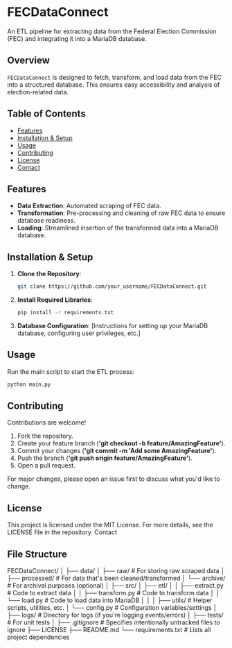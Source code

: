 # FECDataConnect

An ETL pipeline for extracting data from the Federal Election Commission (FEC) and integrating it into a MariaDB database.

## Overview

`FECDataConnect` is designed to fetch, transform, and load data from the FEC into a structured database. This ensures easy accessibility and analysis of election-related data.

## Table of Contents

- [Features](#features)
- [Installation & Setup](#installation--setup)
- [Usage](#usage)
- [Contributing](#contributing)
- [License](#license)
- [Contact](#contact)

## Features

- **Data Extraction**: Automated scraping of FEC data.
- **Transformation**: Pre-processing and cleaning of raw FEC data to ensure database readiness.
- **Loading**: Streamlined insertion of the transformed data into a MariaDB database.

## Installation & Setup

1. **Clone the Repository**:
    ```bash
    git clone https://github.com/your_username/FECDataConnect.git
    ```
2. **Install Required Libraries**:
    ```bash
    pip install -r requirements.txt
    ```
3. **Database Configuration**:
    [Instructions for setting up your MariaDB database, configuring user privileges, etc.]

## Usage

Run the main script to start the ETL process:

```bash
python main.py
```

## Contributing
Contributions are welcome!

1. Fork the repository.
2. Create your feature branch (**'git checkout -b feature/AmazingFeature'**).
3. Commit your changes (**'git commit -m 'Add some AmazingFeature'**).
4. Push the branch (**'git push origin feature/AmazingFeature'**).
5. Open a pull request.

For major changes, please open an issue first to discuss what you'd like to change.

## License

This project is licensed under the MIT License. For more details, see the LICENSE file in the repository.
Contact

## File Structure

FECDataConnect/
│
├── data/
│   ├── raw/                 # For storing raw scraped data
│   ├── processed/           # For data that's been cleaned/transformed
│   └── archive/             # For archival purposes (optional)
│
├── src/
│   ├── etl/
│   │   ├── extract.py       # Code to extract data
│   │   ├── transform.py     # Code to transform data
│   │   └── load.py          # Code to load data into MariaDB
│   │
│   ├── utils/               # Helper scripts, utilities, etc.
│   └── config.py            # Configuration variables/settings
│
├── logs/                    # Directory for logs (if you're logging events/errors)
│
├── tests/                   # For unit tests
│
├── .gitignore               # Specifies intentionally untracked files to ignore
├── LICENSE
├── README.md
└── requirements.txt         # Lists all project dependencies

